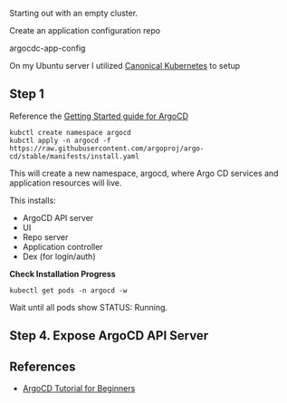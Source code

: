 Starting out with an empty cluster.

Create an application configuration repo

argocdc-app-config

On my Ubuntu server I utilized [Canonical Kubernetes](https://ubuntu.com/kubernetes) to setup 

## Step 1

Reference the [Getting Started guide for ArgoCD](https://argo-cd.readthedocs.io/en/stable/getting_started/)

```shell
kubctl create namespace argocd
kubctl apply -n argocd -f https://raw.githubusercontent.com/argoproj/argo-cd/stable/manifests/install.yaml
```

This will create a new namespace, argocd, where Argo CD services and application resources will live.

This installs:

- ArgoCD API server
- UI
- Repo server
- Application controller
- Dex (for login/auth)


**Check Installation Progress**

```shell
kubectl get pods -n argocd -w
```

Wait until all pods show STATUS: Running.

## Step 4. Expose ArgoCD API Server



## References

- [ArgoCD Tutorial for Beginners](https://www.youtube.com/watch?v=MeU5_k9ssrs)

